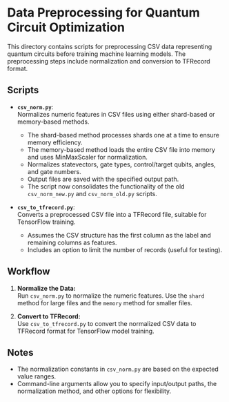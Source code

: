 # Data Preprocessing for Quantum Circuit Optimization

This directory contains scripts for preprocessing CSV data representing quantum circuits before training machine learning models. The preprocessing steps include normalization and conversion to TFRecord format.

## Scripts

- **`csv_norm.py`**:  
  Normalizes numeric features in CSV files using either shard-based or memory-based methods.  
  - The shard-based method processes shards one at a time to ensure memory efficiency.
  - The memory-based method loads the entire CSV file into memory and uses MinMaxScaler for normalization.
  - Normalizes statevectors, gate types, control/target qubits, angles, and gate numbers.
  - Output files are saved with the specified output path.
  - The script now consolidates the functionality of the old `csv_norm_new.py` and `csv_norm_old.py` scripts.
  
- **`csv_to_tfrecord.py`**:  
  Converts a preprocessed CSV file into a TFRecord file, suitable for TensorFlow training.  
  - Assumes the CSV structure has the first column as the label and remaining columns as features.
  - Includes an option to limit the number of records (useful for testing).

## Workflow

1. **Normalize the Data:**  
   Run `csv_norm.py` to normalize the numeric features. Use the `shard` method for large files and the `memory` method for smaller files.

2. **Convert to TFRecord:**  
   Use `csv_to_tfrecord.py` to convert the normalized CSV data to TFRecord format for TensorFlow model training.

## Notes

- The normalization constants in `csv_norm.py` are based on the expected value ranges.
- Command-line arguments allow you to specify input/output paths, the normalization method, and other options for flexibility.
